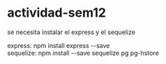 # actividad-sem12

se necesita instalar el express y el sequelize

express: npm install express --save
</br>sequelize: npm install --save sequelize pg pg-hstore
